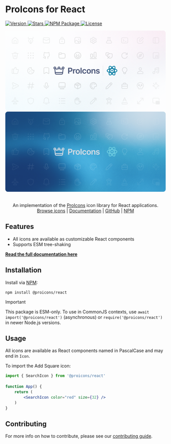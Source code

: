 # ProIcons for React

<p>
    <a href="https://github.com/ProCode-Software/proicons/releases">
        <img src="https://img.shields.io/github/v/release/ProCode-Software/proicons?style=for-the-badge&color=rgb(172, 229, 251)"
            alt="Version">
    </a>
    <a href="">
        <img src="https://img.shields.io/github/stars/ProCode-Software/proicons?style=for-the-badge&color=rgb(255, 215, 142)"
            alt="Stars">
    </a>
    <a href="https://www.npmjs.com/package/@proicons/react">
        <img src="https://img.shields.io/npm/dm/@proicons/react?label=downloads&style=for-the-badge&color=rgb(180, 240, 155)"
            alt="NPM Package">
    </a>
    <a href="https://github.com/ProCode-Software/proicons/blob/main/LICENSE">
        <img src="https://img.shields.io/github/license/ProCode-Software/proicons?style=for-the-badge&color=rgb(252, 197, 232)"
            alt="License">
    </a>
</p>

<img src="https://raw.githubusercontent.com/ProCode-Software/proicons/main/.github/images/github-cover-react_light.png#gh-light-mode-only">
<img src="https://raw.githubusercontent.com/ProCode-Software/proicons/main/.github/images/github-cover-react_dark.png#gh-dark-mode-only">

<p align="center">
<br>
An implementation of the <a href="https://github.com/ProCode-Software/proicons" target="_blank">ProIcons</a> icon library for React applications.
<br>
<a href="https://procode-software.github.io/proicons/icons">Browse icons</a> | 
<a href="https://procode-software.github.io/proicons/docs/react">Documentation</a> | 
<a href="https://github.com/ProCode-Software/proicons/tree/main/packages/proicons-react">GitHub</a> | 
<a href="https://www.npmjs.com/package/@proicons/react">NPM</a>
</p>

## Features
- All icons are available as customizable React components
- Supports ESM tree-shaking

**[Read the full documentation here](https://procode-software.github.io/proicons/docs/react)**

## Installation
Install via [NPM](https://npmjs.com/package/@proicons/react):
```shell
npm install @proicons/react
```
> [!IMPORTANT]
> This package is ESM-only. To use in CommonJS contexts, use `await import('@proicons/react')` (asynchronous) or `require('@proicons/react')` in newer Node.js versions.

## Usage
All icons are available as React components named in PascalCase and may end in `Icon`.

To import the Add Square icon:
```jsx
import { SearchIcon } from '@proicons/react'

function App() {
    return (
        <SearchIcon color="red" size={32} />
    )
}
```

## Contributing
For more info on how to contribute, please see our [contributing guide](https://github.com/ProCode-Software/proicons/blob/main/CONTRIBUTING.md).